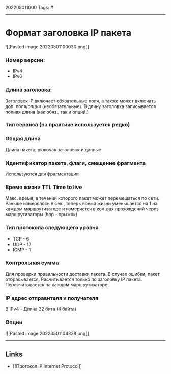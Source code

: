 202205011000
Tags: #

---

# Формат заголовка IP пакета
![[Pasted image 20220501100030.png]]

### Номер версии:
- IPv4
- IPv6

### Длина заголовка: 
Заголовок IP включает обязательные поля, а также может включать доп. поля/*опции* (необязательные). В длину заголовка записывается полная длина (как обяз., так и опций.)
	
### Тип сервиса (на практике используется редко)

### Общая длина
Длина пакета, включая заголовок и данные

### Идентификатор пакета, флаги, смещение фрагмента
Используются для фрагментации

### Время жизни TTL Time to live
Макс. время, в течении которого пакет может перемещаться по сети. Раньше измерялось в сек., теперь время жизни уменьшается на 1 на каждом маршрутизаторе и измеряется в кол-вах прохождений через маршрутизаторы (hop - прыжок)

### Тип протокола следующего уровня
- TCP - 6
- UDP - 17
- ICMP - 1

### Контрольная сумма
Для проверки правильности доставки пакета. В случае ошибки, пакет отбрасывается. Расчитывается только по заголовку IP пакета. Пересчитывается на каждом маршрутизаторе. 

### IP адрес отправителя и получателя
В IPv4 - Длина 32 бита (4 байта)

### Опции
![[Pasted image 20220501104328.png]]

---
## Links
- [[Протокол IP Internet Protocol]]